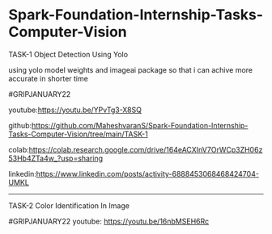 # Spark-Foundation-Internship-Tasks-Computer-Vision


TASK-1
Object Detection Using Yolo

using yolo model weights and imageai package so that i can achive more accurate in shorter time


#GRIPJANUARY22

youtube:https://youtu.be/YPvTg3-X8SQ

github:https://github.com/MaheshvaranS/Spark-Foundation-Internship-Tasks-Computer-Vision/tree/main/TASK-1

colab:https://colab.research.google.com/drive/164eACXInV7OrWCp3ZH06z53Hb4ZTa4w_?usp=sharing

linkedin:https://www.linkedin.com/posts/activity-6888453068468424704-UMKL


*************************************************************************************************************


TASK-2
Color Identification In Image

#GRIPJANUARY22
youtube: https://youtu.be/16nbMSEH6Rc 


